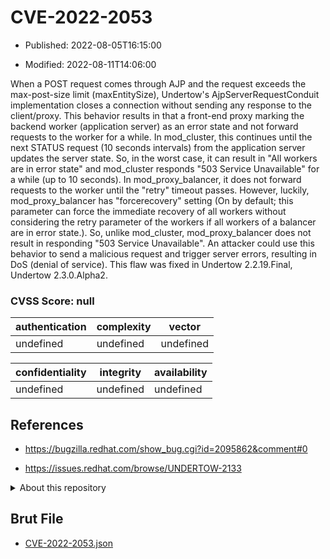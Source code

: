 # CVE-2022-2053

- Published: 2022-08-05T16:15:00

- Modified: 2022-08-11T14:06:00

When a POST request comes through AJP and the request exceeds the max-post-size limit (maxEntitySize), Undertow's AjpServerRequestConduit implementation closes a connection without sending any response to the client/proxy. This behavior results in that a front-end proxy marking the backend worker (application server) as an error state and not forward requests to the worker for a while. In mod_cluster, this continues until the next STATUS request (10 seconds intervals) from the application server updates the server state. So, in the worst case, it can result in "All workers are in error state" and mod_cluster responds "503 Service Unavailable" for a while (up to 10 seconds). In mod_proxy_balancer, it does not forward requests to the worker until the "retry" timeout passes. However, luckily, mod_proxy_balancer has "forcerecovery" setting (On by default; this parameter can force the immediate recovery of all workers without considering the retry parameter of the workers if all workers of a balancer are in error state.). So, unlike mod_cluster, mod_proxy_balancer does not result in responding "503 Service Unavailable". An attacker could use this behavior to send a malicious request and trigger server errors, resulting in DoS (denial of service). This flaw was fixed in Undertow 2.2.19.Final, Undertow 2.3.0.Alpha2.

### CVSS Score: **null**

| authentication | complexity | vector |
| --- | --- | --- |
| undefined | undefined | undefined |

| confidentiality | integrity | availability |
| --- | --- | --- |
| undefined | undefined | undefined |

## References

* https://bugzilla.redhat.com/show_bug.cgi?id=2095862&comment#0

* https://issues.redhat.com/browse/UNDERTOW-2133

<details>
<summary>About this repository</summary> 

  This repository is part of the project [Live Hack CVE](https://github.com/Live-Hack-CVE). Main website can be found [www.live-hack.org](https://www.live-hack.org) 
  
  Made by [Sn0wAlice](https://github.com/Sn0wAlice) for the people that care about security and need to have a feed of the latest CVEs. Hope you enjoy it, don't forget to star the repo and follow me on [Twitter](https://twitter.com/Sn0wAlice) and [Github](https://github.com/Sn0wAlice). And that is my [personnal website](https://www.alice-snow.me/)

  - [Home Page](https://github.com/Live-Hack-CVE)
  - [Framework](https://github.com/Live-Hack-CVE/cve-framework)
  - [CVE database](https://github.com/Live-Hack-CVE/full_database)
  - [Changelog](https://github.com/Live-Hack-CVE/Changelog)
</details>

## Brut File

* [CVE-2022-2053.json](https://raw.githubusercontent.com/Live-Hack-CVE/full_database/main/cves/2022/CVE-2022-2053.json)

